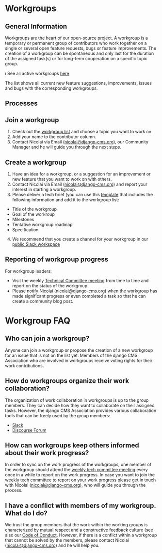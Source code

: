 # Workgroups 

## General Information

Workgroups are the heart of our open-source project. A workgroup is a temporary or permanent group of contributors who work together on a single or several open feature requests, bugs or feature improvements. The creation of a workgroup can be spontaneous and only last for the duration of the assigned task(s) or for long-term cooperation on a specific topic group. 

ℹ️ See all active workgroups [here](https://docs.google.com/spreadsheets/d/1gfI8IKz84u-YvE61eePCD-lAbn1haghOiqkvSdO-1yg/edit#gid=0) 

The list shows all current new feature suggestions, improvements, issues and bugs with the corresponding workgroups. 

## Processes

## Join a workgroup

1. Check out the [workgroup list](https://docs.google.com/spreadsheets/d/1gfI8IKz84u-YvE61eePCD-lAbn1haghOiqkvSdO-1yg/edit#gid=0) and choose a topic you want to work on. 
2. Add your name to the contributor column.
3. Contact Nicolai via Email (nicolai@django-cms.org), our Community Manager and he will guide you through the next steps.

## Create a workgroup 

1. Have an idea for a workgroup, or a suggestion for an improvement or new feature that you want to work on with others. 
2. Contact Nicolai via Email (nicolai@django-cms.org) and report your interest in starting a workgroup.
3. Please deliver a tech brief (you can use this [template](https://hackmd.io/qpbPescXSLawip-NxH4pqw) that includes the following information and add it to the workgroup list:

- Title of the workgroup
- Goal of the workroup 
- Milestones
- Tentative workgroup roadmap 
- Specification 

4. We recommend that you create a channel for your workgroup in our [public Slack workspace](https://www.django-cms.org/slack)

## Reporting of workgroup progress 

For workgroup leaders:
- Visit the weekly [Technical Committee meeting](https://github.com/django-cms/django-cms-mgmt/blob/master/community%20and%20support/weekly%20tech%20committee%20meeting.md) from time to time and report on the status of the workgroup. 
- Please notify Nicolai (nicolai@django-cms.org) when the workgroup has made significant progress or even completed a task so that he can create a community blog post.


# Workgroup FAQ

## Who can join a workgroup?

Anyone can join a workgroup or propose the creation of a new workgroup for an issue that is not on the list yet. Members of the django CMS Association who are involved in workgroups receive voting rights for their work contributions. 


## How do workgroups organize their work collaboration?

The organization of work collaboration in workgroups is up to the group members. They can decide how they want to collaborate on their assigned tasks. However, the django CMS Association provides various collaboration tools that can be freely used by the group members:

- [Slack](https://www.django-cms.org/slack) 
- [Discourse Forum](https://discourse.django-cms.org/)


## How can workgroups keep others informed about their work progress? 

In order to sync on the work progress of the workgroups, one member of the workgroup should attend the [weekly tech committee meeting](https://github.com/django-cms/django-cms-mgmt/blob/master/community%20and%20support/weekly%20tech%20committee%20meeting.md) every once in a while to report on the work progress. In case you want to join the weekly tech committee to report on your work progress please get in touch with Nicolai (nicolai@django-cms.org), who will guide you through the process. 


## I have a conflict with members of my workgroup. What do I do?

We trust the group members that the work within the working groups is characterized by mutual respect and a constructive feedback culture (see also our [Code of Conduct](http://docs.django-cms.org/en/latest/contributing/code_of_conduct.html). However, if there is a conflict within a workgroup that cannot be solved by the members, please contact Nicolai (nicolai@django-cms.org) and he will help you. 




